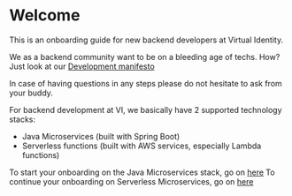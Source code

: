 # Welcome
This is an onboarding guide for new backend developers at Virtual Identity.

We as a backend community want to be on a bleeding age of techs. How? Just look at our [Development manifesto](http://manifest-dev.virtual-identity.com/)

In case of having questions in any steps please do not hesitate to ask from your buddy.

For backend development at VI, we basically have 2 supported technology stacks:
- Java Microservices (built with Spring Boot)
- Serverless functions (built with AWS services, especially  Lambda functions)

To start your onboarding on the Java Microservices stack, go on [here](java_microservice.md) 
To continue your onboarding on Serverless Microservices, go on [here](serverless_microservice.md) 